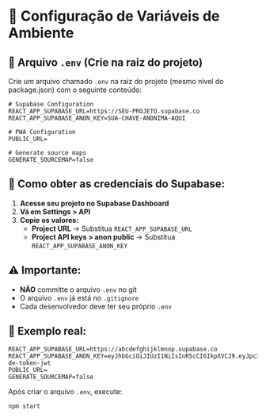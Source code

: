# 🔧 Configuração de Variáveis de Ambiente

## 📁 Arquivo `.env` (Crie na raiz do projeto)

Crie um arquivo chamado `.env` na raiz do projeto (mesmo nível do package.json) com o seguinte conteúdo:

```env
# Supabase Configuration
REACT_APP_SUPABASE_URL=https://SEU-PROJETO.supabase.co
REACT_APP_SUPABASE_ANON_KEY=SUA-CHAVE-ANONIMA-AQUI

# PWA Configuration
PUBLIC_URL=

# Generate source maps
GENERATE_SOURCEMAP=false
```

## 🔑 Como obter as credenciais do Supabase:

1. **Acesse seu projeto no Supabase Dashboard**
2. **Vá em Settings > API**
3. **Copie os valores:**
   - **Project URL** → Substitua `REACT_APP_SUPABASE_URL`
   - **Project API keys > anon public** → Substitua `REACT_APP_SUPABASE_ANON_KEY`

## ⚠️ **Importante:**

- **NÃO** committe o arquivo `.env` no git
- O arquivo `.env` já está no `.gitignore`
- Cada desenvolvedor deve ter seu próprio `.env`

## 📝 **Exemplo real:**

```env
REACT_APP_SUPABASE_URL=https://abcdefghijklmnop.supabase.co
REACT_APP_SUPABASE_ANON_KEY=eyJhbGciOiJIUzI1NiIsInR5cCI6IkpXVCJ9.eyJpc3MiOiJzdXBhYmFzZSIsInJlZiI6ImFiY2RlZmdoaWprbG1ub3AiLCJyb2xlIjoiYW5vbiIsImlhdCI6MTY4ODU2NzY4MCwiZXhwIjoyMDA0MTQzNjgwfQ.exemplo-de-token-jwt
PUBLIC_URL=
GENERATE_SOURCEMAP=false
```

Após criar o arquivo `.env`, execute:

```bash
npm start
``` 
